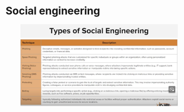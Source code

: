 # Social engineering

<figure><img src="../../.gitbook/assets/image (1) (1) (1).png" alt=""><figcaption></figcaption></figure>
